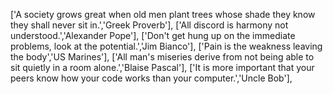 ['A society grows great when old men plant trees whose shade they know they shall never sit in.','Greek Proverb'],
['All discord is harmony not understood.','Alexander Pope'],
['Don't get hung up on the immediate problems, look at the potential.','Jim Bianco'],
['Pain is the weakness leaving the body','US Marines'],
['All man's miseries derive from not being able to sit quietly in a room alone.','Blaise Pascal'],
['It is more important that your peers know how your code works than your computer.','Uncle Bob'],
